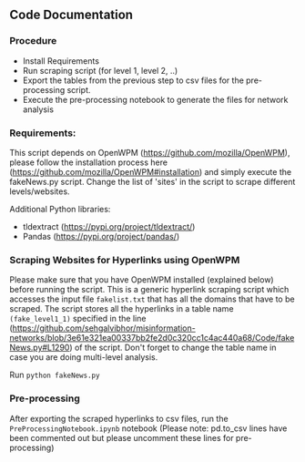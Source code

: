 ## Code Documentation

### Procedure
* Install Requirements
* Run scraping script (for level 1, level 2, ..)
* Export the tables from the previous step to csv files for the pre-processing script.
* Execute the pre-processing notebook to generate the files for network analysis


### Requirements:
This script depends on OpenWPM (https://github.com/mozilla/OpenWPM), please follow the installation process here (https://github.com/mozilla/OpenWPM#installation) and simply execute the fakeNews.py script. Change the list of 'sites' in the script to scrape different levels/websites.

Additional Python libraries:
* tldextract (https://pypi.org/project/tldextract/)
* Pandas (https://pypi.org/project/pandas/)


### Scraping Websites for Hyperlinks using OpenWPM
Please make sure that you have OpenWPM installed (explained below) before running the script. This is a generic hyperlink scraping script which accesses the input file ```fakelist.txt``` that has all the domains that have to be scraped. The script stores all the hyperlinks in a table name ```(fake_level1_1)``` specified in the line (https://github.com/sehgalvibhor/misinformation-networks/blob/3e61e321ea00337bb2fe2d0c320cc1c4ac440a68/Code/fakeNews.py#L1290) of the script. Don't forget to change the table name in case you are doing multi-level analysis.

Run ```python fakeNews.py```

### Pre-processing
After exporting the scraped hyperlinks to csv files, run the ```PreProcessingNotebook.ipynb``` notebook (Please note: pd.to_csv lines have been commented out but please uncomment these lines for pre-processing)
